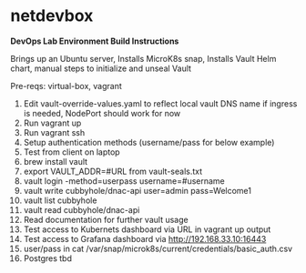 # netdevbox

**DevOps Lab Environment Build Instructions**

Brings up an Ubuntu server, Installs MicroK8s snap, Installs Vault Helm chart, manual steps to initialize and unseal Vault

Pre-reqs: virtual-box, vagrant

1. Edit vault-override-values.yaml to reflect local vault DNS name if ingress is needed, NodePort should work for now
2. Run vagrant up
3. Run vagrant ssh
4. Setup authentication methods (username/pass for below example)
5.  Test from client on laptop
   1. brew install vault
   2. export VAULT_ADDR=#URL from vault-seals.txt
   3. vault login -method=userpass username=#username
   4. vault write cubbyhole/dnac-api user=admin pass=Welcome1
   5. vault list cubbyhole
   6. vault read cubbyhole/dnac-api
   7. Read documentation for further vault usage
6.  Test access to Kubernets dashboard via URL in vagrant up output
7.  Test access to Grafana dashboard via http://192.168.33.10:16443
   1. user/pass in cat /var/snap/microk8s/current/credentials/basic_auth.csv
8.  Postgres tbd
